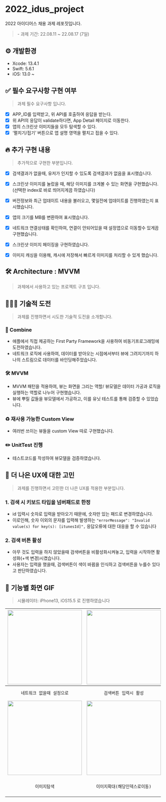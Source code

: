 # 2022_idus_project
2022 아이디어스 채용 과제 레포짓입니다.
<Blockquote>
- 과제 기간: 22.08.11 ~ 22.08.17 (7일)
</Blockquote>

## ⚙️ 개발환경
- Xcode: 13.4.1
- Swift: 5.6.1
- iOS: 13.0 ~ 

## ✅ 필수 요구사항 구현 여부
<Blockquote>
과제 필수 요구사항 입니다.
</Blockquote>

- [X] APP_ID를 입력받고, 위 API를 호출하여 응답을 받는다.
- [X] 위 API의 응답이 validate하다면, App Detail 페이지로 이동한다.
- [X] 앱의 스크린샷 이미지들을 모두 탐색할 수 있다.
- [X] ‘펼치기/접기’ 버튼으로 앱 설명 영역을 펼치고 접을 수 있다.

## 🔥 추가 구현 내용
<Blockquote>
추가적으로 구현한 부분입니다. 
</Blockquote>

- [X] 검색결과가 없을때, 유저가 인지할 수 있도록 검색결과가 없음을 표시했습니다.
- [X] 스크린샷 이미지를 눌렀을 때, 해당 이미지를 크게볼 수 있는 화면을 구현했습니다.(선택한 index로 바로 띄어지게끔 하였습니다)
- [X] 버전정보와 최근 업데이트 내용을 불러오고, 몇일전에 업데이트를 진행하였는지 표시했습니다.
- [X] 앱의 크기를 MB를 변환하여 표시했습니다.
- [X] 네트워크 연결상태를 확인하여, 연결이 안되어있을 때 설정앱으로 이동할수 있게끔 구현했습니다.
- [X] 스크린샷 이미지 페이징을 구현하였습니다.
- [X] 이미지 캐싱을 이용해, 캐시에 저장해서 빠르게 이미지를 처리할 수 있게 했습니다.
 

## 🛠 Architecture : MVVM
<Blockquote>
과제에서 사용하고 있는 프로젝트 구조 입니다.
</Blockquote>


## 🏋🏻‍♀️ 기술적 도전 
<Blockquote>
과제를 진행하면서 시도한 기술적 도전을 소개합니다.
</Blockquote>

### 🚜 Combine
- 애플에서 직접 제공하는 First Party Framework을 사용하여 비동기프로그래밍에 도전하였습니다.
- 네트워크 로직에 사용하여, 데이터를 받아오는 시점에서부터 뷰에 그려지기까지 하나의 스트림으로 데이터를 바인딩해주었습니다.

### 🛠 MVVM
- MVVM 패턴을 적용하여, 뷰는 화면을 그리는 역할/ 뷰모델은 데이터 가공과 로직을 실행하는 역할로 나누어 구현했습니다.
- 뷰에 뿌릴 값들을 뷰모델에서 가공하고, 이를 유닛 테스트를 통해 검증할 수 있었습니다. 

### ♻️ 재사용 가능한 Custom View
- 여러번 쓰이는 뷰들을 custom View 따로 구현했습니다.

### ✏️ UnitTest 진행
- 테스트코드를 작성하여 뷰모델을 검증하였습니다. 

## 👬 더 나은 UX에 대한 고민
<Blockquote>
과제를 진행하면서 고민한 더 나은 UX를 적용한 부분입니다.
</Blockquote>

### 1. 검색 시 키보드 타입을 넘버패드로 한정
- id 입력시 숫자로 입력을 받아오기 때문에, 숫자만 있는 패드로 변경하였습니다. 
- 이로인해, 숫자 이외의 문자를 입력해 발생하는 `"errorMessage": "Invalid value(s) for key(s): [itunesId]",` 응답오류에 대한 대응을 할 수 있습니다
### 2. 검색 버튼 활성
- 아무 것도 입력을 하지 않았을때 검색버튼을 비활성화시켜놓고, 입력을 시작하면 활성화(+색 변경)시켰습니다.
- 사용자는 입력을 했을때, 검색버튼이 색이 바뀜을 인식하고 검색버튼을 누를수 있다고 판단하였습니다.

## 📱 기능별 화면 GIF
<Blockquote>
시뮬레이터: iPhone13, iOS15.5 로 진행하였습니다
</Blockquote>

<div align="left">

|<img width=240 src="https://user-images.githubusercontent.com/46439995/184966346-d8d5933a-b8b2-4a1d-a65f-ab432affe327.gif">|<img width=240 src="https://user-images.githubusercontent.com/46439995/184971827-ed35f56a-3b8a-4ed9-8861-acf7ef23289c.gif">|<img width=240 src="https://user-images.githubusercontent.com/46439995/184972260-987c7224-7660-43df-88e1-8b94e25b02de.gif">|
|:-:|:-:|:-:|
|`네트워크 없을때 설정으로`|`검색버튼 입력시 활성`|`펼치기 접기기능`<br>`(글이 기준보다 적으면, 버튼숨김)`|
|<img width=240 src="https://user-images.githubusercontent.com/46439995/184972566-9642910f-0464-49b0-b491-e0fa7aa04169.gif">|<img width=240 src="https://user-images.githubusercontent.com/46439995/184972686-dce7494f-f35a-4fc1-8fce-bcb617298b89.gif">|<img width=240 src="https://user-images.githubusercontent.com/46439995/184973193-c3aadbc1-a1c8-4fcc-baa3-a26d6fb55b7c.gif">|
|`이미지탐색`|`이미지확대(해당인덱스로이동)`|`펼치기 접기기능`<br>`(새로운기능 글이 긴 앱은 버튼이 보임)`| 


</div>

